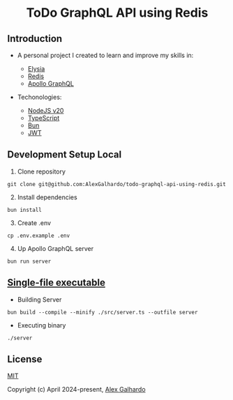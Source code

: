 <div align="center">
  <h1 align="center">ToDo GraphQL API using Redis</a>
</div>

## Introduction

- A personal project I created to learn and improve my skills in:
  - [Elysia](https://elysiajs.com/)
  - [Redis](https://redis.io/)
  - [Apollo GraphQL](https://www.apollographql.com/)

- Techonologies:
  - [NodeJS v20](https://nodejs.org/en)
  - [TypeScript](https://www.typescriptlang.org/)
  - [Bun](https://bun.sh/)
  - [JWT](https://jwt.io/)

## Development Setup Local

1. Clone repository
```
git clone git@github.com:AlexGalhardo/todo-graphql-api-using-redis.git
```

2. Install dependencies
```
bun install
```

3. Create .env
```
cp .env.example .env
```

4. Up Apollo GraphQL server
```
bun run server
```


## [Single-file executable](https://bun.sh/docs/bundler/executables)

- Building Server
```
bun build --compile --minify ./src/server.ts --outfile server
```

- Executing binary
```
./server
```


## License

[MIT](http://opensource.org/licenses/MIT)

Copyright (c) April 2024-present, [Alex Galhardo](https://github.com/AlexGalhardo)
